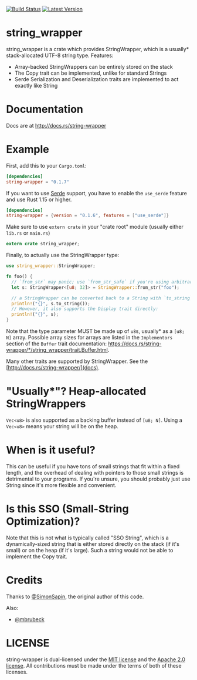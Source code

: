 [![Build Status](https://api.travis-ci.org/radix/string-wrapper.svg?branch=master)](https://travis-ci.org/radix/string-wrapper) [![Latest Version](https://img.shields.io/crates/v/string-wrapper.svg)](https://crates.io/crates/string-wrapper)

# string_wrapper

string_wrapper is a crate which provides StringWrapper, which is a usually*
stack-allocated UTF-8 string type. Features:

- Array-backed StringWrappers can be entirely stored on the stack
- The Copy trait can be implemented, unlike for standard Strings
- Serde Serialization and Deserialization traits are implemented to act exactly
  like String

# Documentation

Docs are at http://docs.rs/string-wrapper

# Example

First, add this to your `Cargo.toml`:

```toml
[dependencies]
string-wrapper = "0.1.7"
```

If you want to use [Serde](https://serde.rs/) support, you have to enable the
`use_serde` feature and use Rust 1.15 or higher.

```toml
[dependencies]
string-wrapper = {version = "0.1.6", features = ["use_serde"]}
```

Make sure to use `extern crate` in your "crate root" module (usually either
`lib.rs` or `main.rs`)

```rust
extern crate string_wrapper;
```

Finally, to actually use the StringWrapper type:

```rust
use string_wrapper::StringWrapper;

fn foo() {
  // `from_str` may panic; use `from_str_safe` if you're using arbitrary input
  let s: StringWrapper<[u8; 32]> = StringWrapper::from_str("foo");

  // a StringWrapper can be converted back to a String with `to_string`:
  println!("{}", s.to_string());
  // However, it also supports the Display trait directly:
  println!("{}", s);
}
```

Note that the type parameter MUST be made up of `u8`s, usually* as a `[u8; N]`
array. Possible array sizes for arrays are listed in the
`Implementors` section of the `Buffer` trait documentation:
https://docs.rs/string-wrapper/*/string_wrapper/trait.Buffer.html.

Many other traits are supported by StringWrapper. See the
[http://docs.rs/string-wrapper/](docs).

# "Usually*"? Heap-allocated StringWrappers

`Vec<u8>` is also supported as a backing buffer instead of `[u8; N]`. Using a
`Vec<u8>` means your string will be on the heap.

# When is it useful?

This can be useful if you have tons of small strings that fit within a fixed
length, and the overhead of dealing with pointers to those small strings is
detrimental to your programs. If you're unsure, you should probably just use
String since it's more flexible and convenient.

# Is this SSO (Small-String Optimization)?

Note that this is not what is typically called "SSO String", which is a
dynamically-sized string that is either stored directly on the stack (if it's
small) or on the heap (if it's large). Such a string would not be able to
implement the Copy trait.

# Credits

Thanks to [@SimonSapin](https://github.com/SimonSapin/), the original author of
this code.

Also:

- [@mbrubeck](https://github.com/mbrubeck/)

# LICENSE

string-wrapper is dual-licensed under the [MIT
license](https://opensource.org/licenses/MIT) and the [Apache 2.0
license](https://opensource.org/licenses/Apache-2.0). All contributions must be
made under the terms of both of these licenses.
